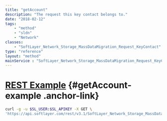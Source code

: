```yaml
---
title: "getAccount"
description: "The request this key contact belongs to."
date: "2018-02-12"
tags:
    - "method"
    - "sldn"
    - "Network"
classes:
    - "SoftLayer_Network_Storage_MassDataMigration_Request_KeyContact"
type: "reference"
layout: "method"
mainService : "SoftLayer_Network_Storage_MassDataMigration_Request_KeyContact"
---
```


# [REST Example](#getAccount-example) <a href="/article/rest/"><i class="fas fa-question"></i></a> {#getAccount-example .anchor-link} 
```bash
curl -g -u $SL_USER:$SL_APIKEY -X GET \
'https://api.softlayer.com/rest/v3.1/SoftLayer_Network_Storage_MassDataMigration_Request_KeyContact/{SoftLayer_Network_Storage_MassDataMigration_Request_KeyContactID}/getAccount'
```
